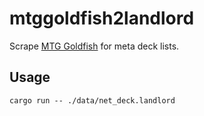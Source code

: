 # mtggoldfish2landlord

Scrape [MTG Goldfish](https://www.mtggoldfish.com/) for meta deck lists.

## Usage

```console
cargo run -- ./data/net_deck.landlord
```